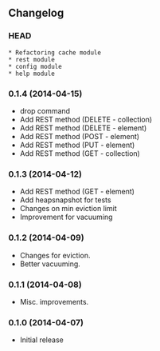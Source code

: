 ## Changelog

### HEAD

```
* Refactoring cache module
* rest module
* config module
* help module
```

### 0.1.4 (2014-04-15)

* drop command
* Add REST method (DELETE - collection)
* Add REST method (DELETE - element)
* Add REST method (POST - element)
* Add REST method (PUT - element)
* Add REST method (GET - collection)

### 0.1.3 (2014-04-12)

* Add REST method (GET - element)
* Add heapsnapshot for tests
* Changes on min eviction limit
* Improvement for vacuuming

### 0.1.2 (2014-04-09)

* Changes for eviction.
* Better vacuuming.

### 0.1.1 (2014-04-08)

* Misc. improvements.

### 0.1.0 (2014-04-07)

* Initial release